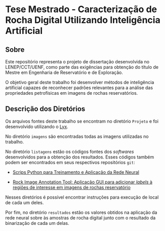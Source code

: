 # Tese Mestrado - Caracterização de Rocha Digital Utilizando Inteligência Artificial

## Sobre

Este repositório representa o projeto de dissertação desenvolvida no LENEP/CCT/UENF, como parte das exigências para obtenção do título de Mestre em Engenharia de Reservatório e de Exploração. 

O objetivo geral deste trabalho foi desenvolver métodos de inteligência artificial capazes de reconhecer padrões relevantes para a análise das propriedades petrofísicas em imagens de rochas reservatórios.

## Descrição dos Diretórios 

Os arquivos fontes deste trabalho se encontram no diretório `Projeto` e foi desenvolvido utilizando o [Lyx](https://www.lyx.org/Home).

No diretório `imagens` são encontradas todas as imagens utilizadas no trabalho.

No diretório `listagens` estão os códigos fontes dos *softwares* desenvolvidos para a obtenção dos resultados. Esses códigos também podem ser encontrados em seus respectivos repositórios `git`:
    
- [Scrips Python para Treinamento e Aplicação da Rede Neural](https://github.com/hereisjohnny2/project-mestrado)

- [Rock Image Annotation Tool: Aplicação GUI para adicionar *labels* à regiões de interesse em imagens de rochas reservatório](https://github.com/hereisjohnny2/rock-image-annotation)

Nesses diretórios é possível encontrar instruções para execução de local de cada um deles.

Por fim, no diretório `resultados` estão os valores obtidos na aplicação da rede neural sobre às amostras de rocha digital junto com o resultado da binarização de cada um delas.


